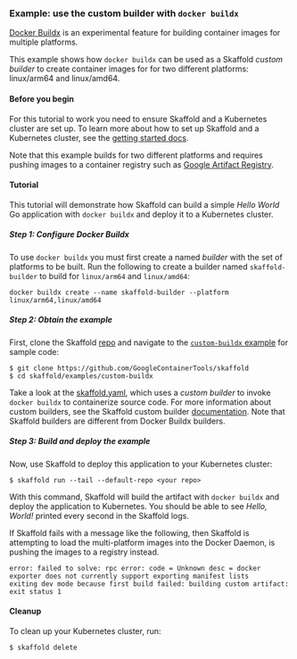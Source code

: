 ### Example: use the custom builder with `docker buildx`

[Docker Buildx](https://github.com/docker/buildx#buildx) is an
experimental feature for building container images for multiple
platforms.

This example shows how `docker buildx` can be used as a
Skaffold _custom builder_ to create container images for
for two different platforms: linux/arm64 and linux/amd64.

#### Before you begin

For this tutorial to work you need to ensure Skaffold and a Kubernetes
cluster are set up.  To learn more about how to set up Skaffold and
a Kubernetes cluster, see the [getting started docs](https://skaffold.dev/docs/getting-started).

Note that this example builds for two different platforms and
requires pushing images to a container registry such as
[Google Artifact Registry](https://cloud.google.com/artifact-registry).

#### Tutorial

This tutorial will demonstrate how Skaffold can build a simple
_Hello World_ Go application with `docker buildx` and deploy it to
a Kubernetes cluster.

##### Step 1: Configure _Docker Buildx_

To use `docker buildx` you must first create a named _builder_ with
the set of platforms to be built.  Run the following to create a
builder named `skaffold-builder` to build for `linux/arm64` and
`linux/amd64`:

```
docker buildx create --name skaffold-builder --platform linux/arm64,linux/amd64
```

##### Step 2: Obtain the example

First, clone the Skaffold [repo](https://github.com/GoogleContainerTools/skaffold)
and navigate to the [`custom-buildx` example](https://github.com/GoogleContainerTools/skaffold/tree/master/examples/custom) for sample code:

```shell
$ git clone https://github.com/GoogleContainerTools/skaffold
$ cd skaffold/examples/custom-buildx
```

Take a look at the [skaffold.yaml](skaffold.yaml), which uses a
_custom builder_ to invoke `docker buildx` to containerize source
code. 
For more information about custom builders, see the Skaffold custom
builder [documentation](https://skaffold.dev/docs/how-tos/builders/#custom-build-script-run-locally).
Note that Skaffold builders are different from Docker Buildx builders.

##### Step 3: Build and deploy the example

Now, use Skaffold to deploy this application to your Kubernetes cluster:

```shell
$ skaffold run --tail --default-repo <your repo>
```

With this command, Skaffold will build the artifact with `docker buildx`
and deploy the application to Kubernetes.  You should be able to
see *Hello, World!* printed every second in the Skaffold logs.

If Skaffold fails with a message like the following, then Skaffold is
attempting to load the multi-platform images into the Docker Daemon,
is pushing the images
to a registry instead.
```
error: failed to solve: rpc error: code = Unknown desc = docker exporter does not currently support exporting manifest lists
exiting dev mode because first build failed: building custom artifact: exit status 1
```

#### Cleanup

To clean up your Kubernetes cluster, run:

```shell
$ skaffold delete
```
